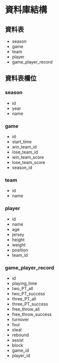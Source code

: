 # 資料庫結構
## 資料表
* season
* game
* team
* player
* game_player_record
## 資料表欄位
### season
* id
* year
* name
### game
* id
* start_time
* win_team_id
* lose_team_id
* win_team_score
* lose_team_score
* season_id
### team
* id
* name
### player
* id
* name
* age
* jersey
* height
* weight
* position
* team_id
### game_player_record
* id
* playing_time
* two_PT_all
* two_PT_success
* three_PT_all
* three_PT_success
* free_throw_all
* free_throw_success
* turnover
* foul
* steal
* rebound
* assist
* block
* game_id
* player_id